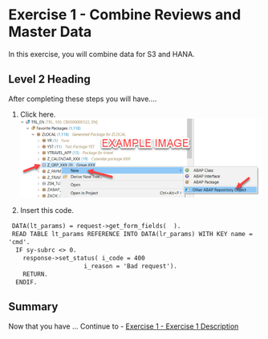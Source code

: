 # Exercise 1 - Combine Reviews and Master Data

In this exercise, you will combine data for S3 and HANA.

## Level 2 Heading

After completing these steps you will have....

1.	Click here.
<br>![](./images/00_00_0010.png)

2.	Insert this code.
```
 DATA(lt_params) = request->get_form_fields(  ).
 READ TABLE lt_params REFERENCE INTO DATA(lr_params) WITH KEY name = 'cmd'.
  IF sy-subrc <> 0.
    response->set_status( i_code = 400
                     i_reason = 'Bad request').
    RETURN.
  ENDIF.
```

## Summary

Now that you have ... 
Continue to - [Exercise 1 - Exercise 1 Description](../ex1/README.md)
